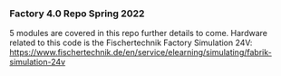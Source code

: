 ### Factory 4.0 Repo Spring 2022

5 modules are covered in this repo further details to come.  Hardware related to this code is the Fischertechnik Factory Simulation 24V:  https://www.fischertechnik.de/en/service/elearning/simulating/fabrik-simulation-24v

